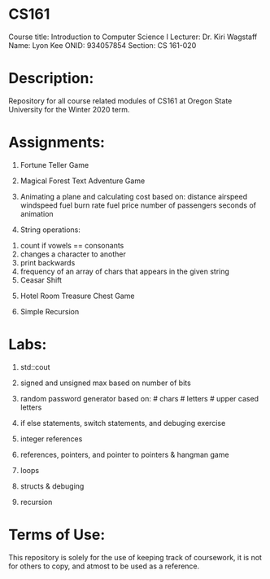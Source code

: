 # CS161
Course title: Introduction to Computer Science I
Lecturer: Dr. Kiri Wagstaff
Name: Lyon Kee
ONID: 934057854
Section: CS 161-020

# Description:

Repository for all course related modules of CS161 at Oregon State University for the Winter 2020 term.

# Assignments:

1) Fortune Teller Game

2) Magical Forest Text Adventure Game

3) Animating a plane and calculating cost based on:
distance
airspeed
windspeed
fuel burn rate
fuel price
number of passengers
seconds of animation

4) String operations:
1. count if vowels == consonants
2. changes a character to another
3. print backwards
4. frequency of an array of chars that appears in the given string
5. Ceasar Shift

5) Hotel Room Treasure Chest Game

6) Simple Recursion

# Labs:

1) std::cout

2) signed and unsigned max based on number of bits

3) random password generator based on:
\# chars
\# letters
\# upper cased letters

4) if else statements, switch statements, and debuging exercise

5) integer references

6) references, pointers, and pointer to pointers & hangman game

7) loops

8) structs & debuging

9) recursion

# Terms of Use:
This repository is solely for the use of keeping track of coursework, it is not for others to copy, and atmost to be used as a reference.
